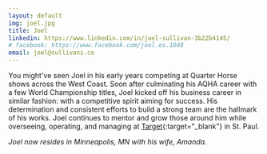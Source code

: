 ```yaml
---
layout: default
img: joel.jpg
title: Joel
linkedin: https://www.linkedin.com/in/joel-sullivan-3b22b4145/
# facebook: https://www.facebook.com/joel.es.1048
email: joel@sullivans.co
---
```


You might've seen Joel in his early years competing at Quarter Horse shows
across the West Coast. Soon after culminating his AQHA career with a few World
Championship titles, Joel kicked off his business career in similar fashion: with
a competitive spirit aiming for success. His determination and consistent efforts
to build a strong team are the hallmark of his works. Joel continues to mentor and
grow those around him while overseeing, operating, and managing at
[Target](https://target.com){:target="_blank"} in St. Paul.

_Joel now resides in Minneapolis, MN with his wife, Amanda._
